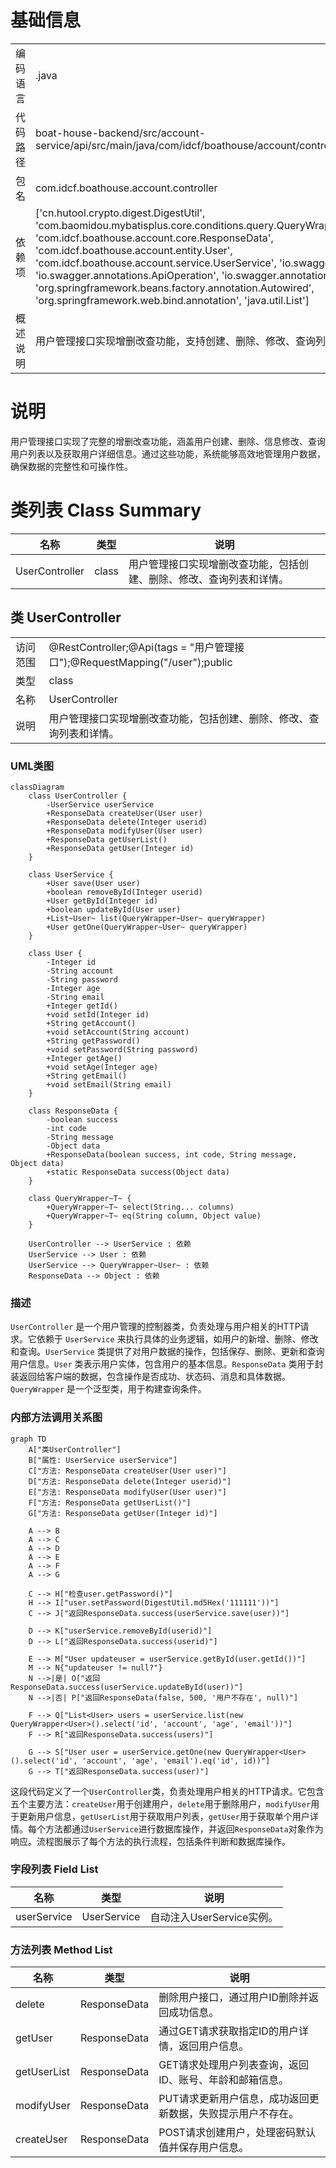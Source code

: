 # 基础信息

|      |      |
|------|------|
| 编码语言 | .java |
| 代码路径 | boat-house-backend/src/account-service/api/src/main/java/com/idcf/boathouse/account/controller/UserController.java |
| 包名 | com.idcf.boathouse.account.controller |
| 依赖项 | ['cn.hutool.crypto.digest.DigestUtil', 'com.baomidou.mybatisplus.core.conditions.query.QueryWrapper', 'com.idcf.boathouse.account.core.ResponseData', 'com.idcf.boathouse.account.entity.User', 'com.idcf.boathouse.account.service.UserService', 'io.swagger.annotations.Api', 'io.swagger.annotations.ApiOperation', 'io.swagger.annotations.ApiParam', 'org.springframework.beans.factory.annotation.Autowired', 'org.springframework.web.bind.annotation', 'java.util.List'] |
| 概述说明 | 用户管理接口实现增删改查功能，支持创建、删除、修改、查询列表和详情。 |

# 说明

用户管理接口实现了完整的增删改查功能，涵盖用户创建、删除、信息修改、查询用户列表以及获取用户详细信息。通过这些功能，系统能够高效地管理用户数据，确保数据的完整性和可操作性。

# 类列表 Class Summary

| 名称   | 类型  | 说明 |
|-------|------|-------------|
| UserController | class | 用户管理接口实现增删改查功能，包括创建、删除、修改、查询列表和详情。 |



## 类 UserController

|      |      |
|------|------|
| 访问范围 | @RestController;@Api(tags = "用户管理接口");@RequestMapping("/user");public |
| 类型 | class |
| 名称 | UserController |
| 说明 | 用户管理接口实现增删改查功能，包括创建、删除、修改、查询列表和详情。 |


### UML类图

```mermaid
classDiagram
    class UserController {
        -UserService userService
        +ResponseData createUser(User user)
        +ResponseData delete(Integer userid)
        +ResponseData modifyUser(User user)
        +ResponseData getUserList()
        +ResponseData getUser(Integer id)
    }

    class UserService {
        +User save(User user)
        +boolean removeById(Integer userid)
        +User getById(Integer id)
        +boolean updateById(User user)
        +List~User~ list(QueryWrapper~User~ queryWrapper)
        +User getOne(QueryWrapper~User~ queryWrapper)
    }

    class User {
        -Integer id
        -String account
        -String password
        -Integer age
        -String email
        +Integer getId()
        +void setId(Integer id)
        +String getAccount()
        +void setAccount(String account)
        +String getPassword()
        +void setPassword(String password)
        +Integer getAge()
        +void setAge(Integer age)
        +String getEmail()
        +void setEmail(String email)
    }

    class ResponseData {
        -boolean success
        -int code
        -String message
        -Object data
        +ResponseData(boolean success, int code, String message, Object data)
        +static ResponseData success(Object data)
    }

    class QueryWrapper~T~ {
        +QueryWrapper~T~ select(String... columns)
        +QueryWrapper~T~ eq(String column, Object value)
    }

    UserController --> UserService : 依赖
    UserService --> User : 依赖
    UserService --> QueryWrapper~User~ : 依赖
    ResponseData --> Object : 依赖
```

### 描述
`UserController` 是一个用户管理的控制器类，负责处理与用户相关的HTTP请求。它依赖于 `UserService` 来执行具体的业务逻辑，如用户的新增、删除、修改和查询。`UserService` 类提供了对用户数据的操作，包括保存、删除、更新和查询用户信息。`User` 类表示用户实体，包含用户的基本信息。`ResponseData` 类用于封装返回给客户端的数据，包含操作是否成功、状态码、消息和具体数据。`QueryWrapper` 是一个泛型类，用于构建查询条件。


### 内部方法调用关系图

```mermaid
graph TD
    A["类UserController"]
    B["属性: UserService userService"]
    C["方法: ResponseData createUser(User user)"]
    D["方法: ResponseData delete(Integer userid)"]
    E["方法: ResponseData modifyUser(User user)"]
    F["方法: ResponseData getUserList()"]
    G["方法: ResponseData getUser(Integer id)"]

    A --> B
    A --> C
    A --> D
    A --> E
    A --> F
    A --> G

    C --> H["检查user.getPassword()"]
    H --> I["user.setPassword(DigestUtil.md5Hex('111111'))"]
    C --> J["返回ResponseData.success(userService.save(user))"]

    D --> K["userService.removeById(userid)"]
    D --> L["返回ResponseData.success(userid)"]

    E --> M["User updateuser = userService.getById(user.getId())"]
    M --> N{"updateuser != null?"}
    N -->|是| O["返回ResponseData.success(userService.updateById(user))"]
    N -->|否| P["返回ResponseData(false, 500, '用户不存在', null)"]

    F --> Q["List<User> users = userService.list(new QueryWrapper<User>().select('id', 'account', 'age', 'email'))"]
    F --> R["返回ResponseData.success(users)"]

    G --> S["User user = userService.getOne(new QueryWrapper<User>().select('id', 'account', 'age', 'email').eq('id', id))"]
    G --> T["返回ResponseData.success(user)"]
```

这段代码定义了一个`UserController`类，负责处理用户相关的HTTP请求。它包含五个主要方法：`createUser`用于创建用户，`delete`用于删除用户，`modifyUser`用于更新用户信息，`getUserList`用于获取用户列表，`getUser`用于获取单个用户详情。每个方法都通过`UserService`进行数据库操作，并返回`ResponseData`对象作为响应。流程图展示了每个方法的执行流程，包括条件判断和数据库操作。

### 字段列表 Field List

| 名称  | 类型  | 说明 |
|-------|-------|------|
| userService | UserService | 自动注入UserService实例。 |

### 方法列表 Method List

| 名称  | 类型  | 说明 |
|-------|-------|------|
| delete | ResponseData | 删除用户接口，通过用户ID删除并返回成功信息。 |
| getUser | ResponseData | 通过GET请求获取指定ID的用户详情，返回用户信息。 |
| getUserList | ResponseData | GET请求处理用户列表查询，返回ID、账号、年龄和邮箱信息。 |
| modifyUser | ResponseData | PUT请求更新用户信息，成功返回更新数据，失败提示用户不存在。 |
| createUser | ResponseData | POST请求创建用户，处理密码默认值并保存用户信息。 |




